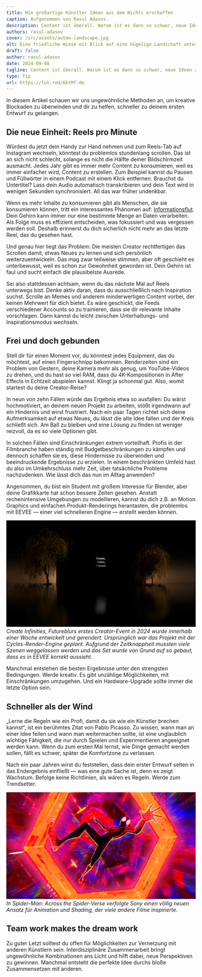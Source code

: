```yaml
---
title: Wie großartige Künstler Ideen aus dem Nichts erschaffen
caption: Aufgenommen von Rasul Adasov.
description: Content ist überall. Warum ist es dann so schwer, neue Ideen zu finden?
authors: rasul-adasov
cover: /src/assets/autmn-landscape.jpg
alt: Eine friedliche Wiese mit Blick auf eine hügelige Landschaft unter einem trüben Himmel.
draft: false
author: rasul-adasov
date: 2024-09-08
tagline: Content ist überall. Warum ist es dann so schwer, neue Ideen zu finden?
type: Tip
url: https://fut.red/6ktMf-de
---
```


In diesem Artikel schauen wir uns ungewöhnliche Methoden an, um kreative Blockaden zu überwinden und dir zu helfen, schneller zu deinem ersten Entwurf zu gelangen.

## Die neue Einheit: Reels pro Minute

Würdest du jetzt dein Handy zur Hand nehmen und zum Reels-Tab auf Instagram wechseln, könntest du problemlos stundenlang scrollen. Das ist an sich nicht schlecht, solange es nicht die Hälfte deiner Bildschirmzeit ausmacht. Jedes Jahr gibt es immer mehr Content zu konsumieren, weil es immer einfacher wird, Content zu erstellen. Zum Beispiel kannst du Pausen und Füllwörter in einem Podcast mit einem Klick entfernen. Brauchst du Untertitel? Lass dein Audio automatisch transkribieren und dein Text wird in wenigen Sekunden synchronisiert. All das war früher undenkbar.

Wenn es mehr Inhalte *zu* konsumieren gibt als Menschen, *die* sie konsumieren können, tritt ein interessantes Phänomen auf: [Informationsflut](https://de.wikipedia.org/wiki/Informations%C3%BCberflutung). Dein Gehirn kann immer nur eine bestimmte Menge an Daten verarbeiten. Als Folge muss es effizient entscheiden, was fokussiert und was vergessen werden soll. Deshalb erinnerst du dich sicherlich nicht mehr an das letzte Reel, das du gesehen hast.

Und genau hier liegt das Problem: Die meisten Creator rechtfertigen das Scrollen damit, etwas Neues zu lernen und sich persönlich weiterzuentwickeln. Das mag zwar teilweise stimmen, aber oft geschieht es unterbewusst, weil es schon zur Gewohnheit geworden ist. Dein Gehirn ist faul und sucht einfach die plausibelste Ausrede.

Sei also stattdessen achtsam, wenn du das nächste Mal auf Reels unterwegs bist. Denke aktiv daran, dass du ausschließlich nach Inspiration suchst. Scrolle an Memes und anderem minderwertigen Content vorbei, der keinen Mehrwert für dich bietet. Es wäre geschickt, die Feeds verschiedener Accounts so zu trainieren, dass sie dir relevante Inhalte vorschlagen. Dann kannst du leicht zwischen Unterhaltungs- und Inspirationsmodus wechseln.

## Frei und doch gebunden

Stell dir für einen Moment vor, du könntest jedes Equipment, das du möchtest, auf einen Fingerschnipp bekommen. Renderzeiten sind ein Problem von Gestern, deine Kamera mehr als genug, um YouTube-Videos zu drehen, und du hast so viel RAM, dass du 4K-Kompositionen in After Effects in Echtzeit abspielen kannst. Klingt ja schonmal gut. Also, womit startest du deine Creator-Reise?

In neun von zehn Fällen würde das Ergebnis etwa so ausfallen: Du wärst hochmotiviert, an deinem neuen Projekt zu arbeiten, stößt irgendwann auf ein Hindernis und wirst frustriert. Nach ein paar Tagen richtet sich deine Aufmerksamkeit auf etwas Neues, du lässt die alte Idee fallen und der Kreis schließt sich. Am Ball zu bleiben und eine Lösung zu finden ist weniger reizvoll, da es so viele Optionen gibt.

In solchen Fällen sind Einschränkungen extrem vorteilhaft. Profis in der Filmbranche haben ständig mit Budgetbeschränkungen zu kämpfen und dennoch schaffen sie es, diese Hindernisse zu überwinden und beeindruckende Ergebnisse zu erzielen. In einem beschränkten Umfeld hast du also im Umkehrschluss mehr Zeit, über tatsächliche Probleme nachzudenken. Wie lässt dich das nun im Alltag anwenden?

Angenommen, du bist ein Student mit großem Interesse für Blender, aber deine Grafikkarte hat schon bessere Zeiten gesehen. Anstatt rechenintensive Umgebungen zu modellieren, kannst du dich z.B. an Motion Graphics und einfachen Produkt-Renderings herantasten, die problemlos mit EEVEE — einer viel schnelleren Engine — erstellt werden können.

![Eine große Ausstellung in einem warm beleuchteten Innenraum zwischen zwei Bäumen. Das Display in der Mitte hat die zeigt die Folie: Create, Polish, Repeat.](src/assets/museum.jpeg)
*Create Infinities, Futureblurs erstes Creator-Event in 2024 wurde innerhalb einer Woche entwickelt und gerendert. Ursprünglich war das Projekt mit der Cycles-Render-Engine geplant. Aufgrund der Zeitknappheit mussten viele Szenen weggelassen werden und das Set wurde von Grund auf so gebaut, dass es in EEVEE korrekt aussieht.*

Manchmal entstehen die besten Ergebnisse unter den strengsten Bedingungen. Werde kreativ. Es gibt unzählige Möglichkeiten, mit Einschränkungen umzugehen. Und ein Hardware-Upgrade sollte immer die letzte Option sein.

## Schneller als der Wind

„Lerne die Regeln wie ein Profi, damit du sie wie ein Künstler brechen kannst“, ist ein berühmtes Zitat von Pablo Picasso. Zu wissen, wann man an einer Idee feilen und wann man weitermachen sollte, ist eine unglaublich wichtige Fähigkeit, die nur durch Spielen und Experimentieren angeeignet werden kann. Wenn du zum ersten Mal lernst, wie Dinge gemacht werden sollen, fällt es schwer, später die Komfortzone zu verlassen.

Nach ein paar Jahren wirst du feststellen, dass dein erster Entwurf selten in das Endergebnis einfließt — was eine gute Sache ist, denn es zeigt Wachstum. Befolge keine Richtlinien, als wären es Regeln. Werde zum Trendsetter.

![Standbild aus dem Animationsfilm Spider-Man: Across the Spider-Verse.](src/assets/spider-man-across-the-spider-verse.webp)
*In Spider-Man: Across the Spider-Verse verfolgte Sony einen völlig neuen Ansatz für Animation und Shading, der viele andere Filme inspirierte.*

## Team work makes the dream work

Zu guter Letzt solltest du offen für Möglichkeiten zur Vernetzung mit anderen Künstlern sein. Interdisziplinäre Zusammenarbeit bringt ungewöhnliche Kombinationen ans Licht und hilft dabei, neue Perspektiven zu gewinnen. Manchmal entsteht die perfekte Idee durchs bloße Zusammensetzen mit anderen.

